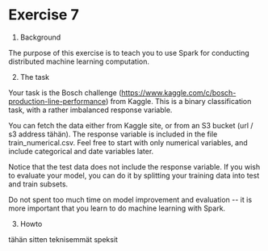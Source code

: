 # Exercise 7

1. Background

The purpose of this exercise is to teach you to use Spark for conducting distributed machine learning computation.

2. The task

Your task is the Bosch challenge (https://www.kaggle.com/c/bosch-production-line-performance) from Kaggle. This is a binary classification task, with a rather imbalanced response variable.

You can fetch the data either from Kaggle site, or from an S3 bucket (url / s3 address tähän). The response variable is included in the file train_numerical.csv. Feel free to start with only numerical variables, and include categorical and date variables later.

Notice that the test data does not include the response variable. If you wish to evaluate your model, you can do it by splitting your training data into test and train subsets.

Do not spent too much time on model improvement and evaluation -- it is more important that you learn to do machine learning with Spark.

3. Howto

tähän sitten teknisemmät speksit
